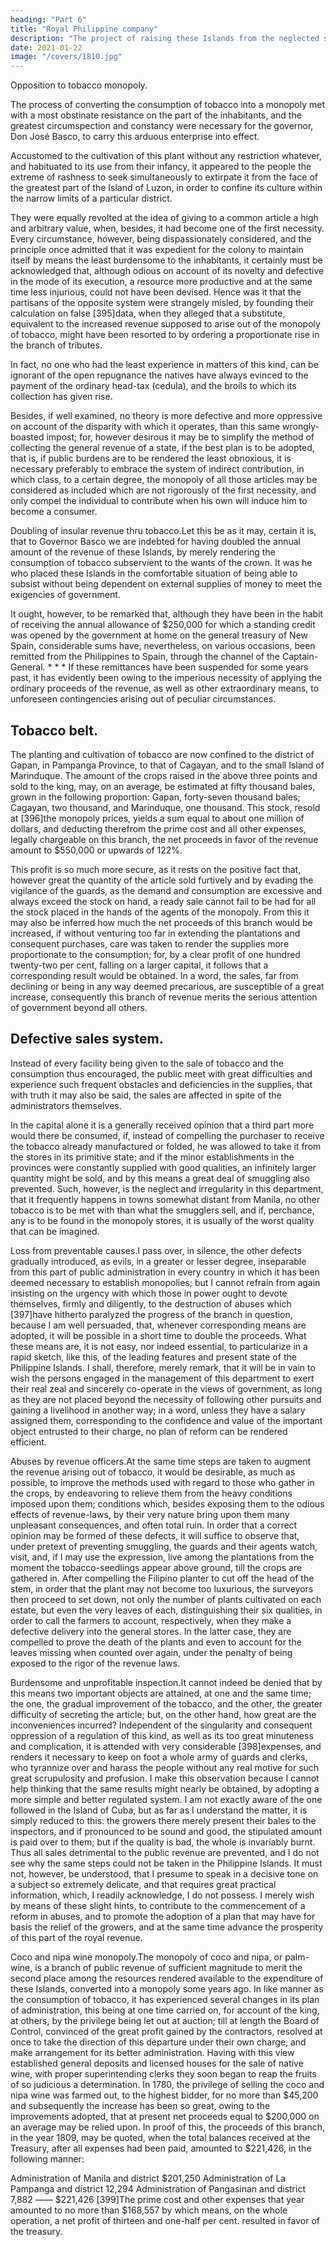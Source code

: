 ```yaml
---
heading: "Part 6"
title: "Royal Philippine company"
description: "The project of raising these Islands from the neglected state in which they were, and in some measure to place them in contact with the mother country, accompanied by a wish to give a new and great impulse to the various branches of industry which constitute the importance of a colony, could not have been more laudable"
date: 2021-01-22
image: "/covers/1810.jpg"
---
```



Opposition to tobacco monopoly.

The process of converting the consumption of tobacco into a monopoly met with a most obstinate resistance on the part of the inhabitants, and the greatest circumspection and constancy were necessary for the governor, Don José Basco, to carry this arduous enterprise into effect. 

Accustomed to the cultivation of this plant without any restriction whatever, and habituated to its use from their infancy, it appeared to the people the extreme of rashness to seek simultaneously to extirpate it from the face of the greatest part of the Island of Luzon, in order to confine its culture within the narrow limits of a particular district. 

They were equally revolted at the idea of giving to a common article a high and arbitrary value, when, besides, it had become one of the first necessity. Every circumstance, however, being dispassionately considered, and the principle once admitted that it was expedient for the colony to maintain itself by means the least burdensome to the inhabitants, it certainly must be acknowledged that, although odious on account of its novelty and defective in the mode of its execution, a resource more productive and at the same time less injurious, could not have been devised. Hence was it that the partisans of the opposite system were strangely misled, by founding their calculation on false [395]data, when they alleged that a substitute, equivalent to the increased revenue supposed to arise out of the monopoly of tobacco, might have been resorted to by ordering a proportionate rise in the branch of tributes. 

In fact, no one who had the least experience in matters of this kind, can be ignorant of the open repugnance the natives have always evinced to the payment of the ordinary head-tax (cedula), and the broils to which its collection has given rise. 

Besides, if well examined, no theory is more defective and more oppressive on account of the disparity with which it operates, than this same wrongly-boasted impost; for, however desirous it may be to simplify the method of collecting the general revenue of a state, if the best plan is to be adopted, that is, if public burdens are to be rendered the least obnoxious, it is necessary preferably to embrace the system of indirect contribution, in which class, to a certain degree, the monopoly of all those articles may be considered as included which are not rigorously of the first necessity, and only compel the individual to contribute when his own will induce him to become a consumer.

Doubling of insular revenue thru tobacco.Let this be as it may, certain it is, that to Governor Basco we are indebted for having doubled the annual amount of the revenue of these Islands, by merely rendering the consumption of tobacco subservient to the wants of the crown. It was he who placed these Islands in the comfortable situation of being able to subsist without being dependent on external supplies of money to meet the exigencies of government. 

It ought, however, to be remarked that, although they have been in the habit of receiving the annual allowance of $250,000 for which a standing credit was opened by the government at home on the general treasury of New Spain, considerable sums have, nevertheless, on various occasions, been remitted from the Philippines to Spain, through the channel of the Captain-General. * * * If these remittances have been suspended for some years past, it has evidently been owing to the imperious necessity of applying the ordinary proceeds of the revenue, as well as other extraordinary means, to unforeseen contingencies arising out of peculiar circumstances.


## Tobacco belt.

The planting and cultivation of tobacco are now confined to the district of Gapan, in Pampanga Province, to that of Cagayan, and to the small Island of Marinduque. The amount of the crops raised in the above three points and sold to the king, may, on an average, be estimated at fifty thousand bales, grown in the following proportion: Gapan, forty-seven thousand bales; Cagayan, two thousand, and Marinduque, one thousand. This stock, resold at [396]the monopoly prices, yields a sum equal to about one million of dollars, and deducting therefrom the prime cost and all other expenses, legally chargeable on this branch, the net proceeds in favor of the revenue amount to $550,000 or upwards of 122%. 

This profit is so much more secure, as it rests on the positive fact that, however great the quantity of the article sold furtively and by evading the vigilance of the guards, as the demand and consumption are excessive and always exceed the stock on hand, a ready sale cannot fail to be had for all the stock placed in the hands of the agents of the monopoly. From this it may also be inferred how much the net proceeds of this branch would be increased, if without venturing too far in extending the plantations and consequent purchases, care was taken to render the supplies more proportionate to the consumption; for, by a clear profit of one hundred twenty-two per cent, falling on a larger capital, it follows that a corresponding result would be obtained. In a word, the sales, far from declining or being in any way deemed precarious, are susceptible of a great increase, consequently this branch of revenue merits the serious attention of government beyond all others.


## Defective sales system.

Instead of every facility being given to the sale of tobacco and the consumption thus encouraged, the public meet with great difficulties and experience such frequent obstacles and deficiencies in the supplies, that with truth it may also be said, the sales are affected in spite of the administrators themselves.

In the capital alone it is a generally received opinion that a third part more would there be consumed, if, instead of compelling the purchaser to receive the tobacco already manufactured or folded, he was allowed to take it from the stores in its primitive state; and if the minor establishments in the provinces were constantly supplied with good qualities, an infinitely larger quantity might be sold, and by this means a great deal of smuggling also prevented. Such, however, is the neglect and irregularity in this department, that it frequently happens in towns somewhat distant from Manila, no other tobacco is to be met with than what the smugglers sell, and if, perchance, any is to be found in the monopoly stores, it is usually of the worst quality that can be imagined.

Loss from preventable causes.I pass over, in silence, the other defects gradually introduced, as evils, in a greater or lesser degree, inseparable from this part of public administration in every country in which it has been deemed necessary to establish monopolies; but I cannot refrain from again insisting on the urgency with which those in power ought to devote themselves, firmly and diligently, to the destruction of abuses which [397]have hitherto paralyzed the progress of the branch in question, because I am well persuaded, that, whenever corresponding means are adopted, it will be possible in a short time to double the proceeds. What these means are, it is not easy, nor indeed essential, to particularize in a rapid sketch, like this, of the leading features and present state of the Philippine Islands. I shall, therefore, merely remark, that it will be in vain to wish the persons engaged in the management of this department to exert their real zeal and sincerely co-operate in the views of government, as long as they are not placed beyond the necessity of following other pursuits and gaining a livelihood in another way; in a word, unless they have a salary assigned them, corresponding to the confidence and value of the important object entrusted to their charge, no plan of reform can be rendered efficient.

Abuses by revenue officers.At the same time steps are taken to augment the revenue arising out of tobacco, it would be desirable, as much as possible, to improve the methods used with regard to those who gather in the crops, by endeavoring to relieve them from the heavy conditions imposed upon them; conditions which, besides exposing them to the odious effects of revenue-laws, by their very nature bring upon them many unpleasant consequences, and often total ruin. In order that a correct opinion may be formed of these defects, it will suffice to observe that, under pretext of preventing smuggling, the guards and their agents watch, visit, and, if I may use the expression, live among the plantations from the moment the tobacco-seedlings appear above ground, till the crops are gathered in. After compelling the Filipino planter to cut off the head of the stem, in order that the plant may not become too luxurious, the surveyors then proceed to set down, not only the number of plants cultivated on each estate, but even the very leaves of each, distinguishing their six qualities, in order to call the farmers to account, respectively, when they make a defective delivery into the general stores. In the latter case, they are compelled to prove the death of the plants and even to account for the leaves missing when counted over again, under the penalty of being exposed to the rigor of the revenue laws.

Burdensome and unprofitable inspection.It cannot indeed be denied that by this means two important objects are attained, at one and the same time; the one, the gradual improvement of the tobacco, and the other, the greater difficulty of secreting the article; but, on the other hand, how great are the inconveniences incurred? Independent of the singularity and consequent oppression of a regulation of this kind, as well as its too great minuteness and complication, it is attended with very considerable [398]expenses, and renders it necessary to keep on foot a whole army of guards and clerks, who tyrannize over and harass the people without any real motive for such great scrupulosity and profusion. I make this observation because I cannot help thinking that the same results might nearly be obtained, by adopting a more simple and better regulated system. I am not exactly aware of the one followed in the Island of Cuba, but as far as I understand the matter, it is simply reduced to this: the growers there merely present their bales to the inspectors, and if pronounced to be sound and good, the stipulated amount is paid over to them; but if the quality is bad, the whole is invariably burnt. Thus all sales detrimental to the public revenue are prevented, and I do not see why the same steps could not be taken in the Philippine Islands. It must not, however, be understood, that I presume to speak in a decisive tone on a subject so extremely delicate, and that requires great practical information, which, I readily acknowledge, I do not possess. I merely wish by means of these slight hints, to contribute to the commencement of a reform in abuses, and to promote the adoption of a plan that may have for basis the relief of the growers, and at the same time advance the prosperity of this part of the royal revenue.

Coco and nipa wine monopoly.The monopoly of coco and nipa, or palm-wine, is a branch of public revenue of sufficient magnitude to merit the second place among the resources rendered available to the expenditure of these Islands, converted into a monopoly some years ago. In like manner as the consumption of tobacco, it has experienced several changes in its plan of administration, this being at one time carried on, for account of the king, at others, by the privilege being let out at auction; till at length the Board of Control, convinced of the great profit gained by the contractors, resolved at once to take the direction of this departure under their own charge, and make arrangement for its better administration. Having with this view established general deposits and licensed houses for the sale of native wine, with proper superintending clerks they soon began to reap the fruits of so judicious a determination. In 1780, the privilege of selling the coco and nipa wine was farmed out, to the highest bidder, for no more than $45,200 and subsequently the increase has been so great, owing to the improvements adopted, that at present net proceeds equal to $200,000 on an average may be relied upon. In proof of this, the proceeds of this branch, in the year 1809, may be quoted, when the total balances received at the Treasury, after all expenses had been paid, amounted to $221,426, in the following manner:

Administration of Manila and district	$201,250
Administration of La Pampanga and district	12,294
Administration of Pangasinan and district	7,882
——
$221,426
[399]The prime cost and other expenses that year amounted to no more than $168,557 by which means, on the whole operation, a net profit of thirteen and one-half per cent. resulted in favor of the treasury.

